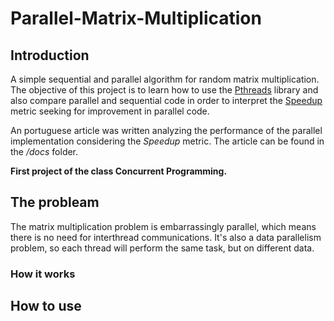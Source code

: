 # Parallel-Matrix-Multiplication

## Introduction

 A simple sequential and parallel algorithm for random matrix multiplication. The objective of this project is to learn how to use the <a href="https://en.wikipedia.org/wiki/POSIX_Threads">Pthreads</a> library and also compare parallel and sequential code in order to interpret the <a href="https://en.wikipedia.org/wiki/Speedup">Speedup</a> metric seeking for improvement in parallel code.

An portuguese article was written analyzing the performance of the parallel implementation considering the <i>Speedup</i> metric. The article can be found in the <i>/docs</i> folder. 


<b> First project of the class Concurrent Programming.</b>


## The probleam

The matrix multiplication problem is embarrassingly parallel, which means there is no need for interthread communications. It's also a data parallelism problem, so each thread will perform the same task, but on different data.

### How it works

## How to use
